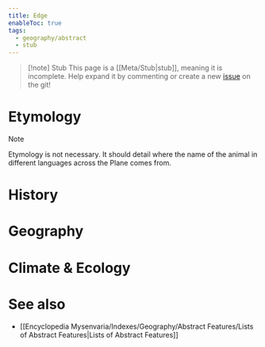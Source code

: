 ```yaml
---
title: Edge
enableToc: true
tags:
  - geography/abstract
  - stub
---
```


> [!note] Stub
> This page is a [[Meta/Stub|stub]], meaning it is incomplete. Help expand it by commenting or create a new [issue](https://github.com/RagtimeGal/quartz--encyclopedia-mysenvaria/issues/new/choose) on the git!


# Etymology

> [!note]
> Etymology is not necessary. It should detail where the name of the animal in different languages across the Plane comes from.
# History

# Geography

# Climate & Ecology

# See also
- [[Encyclopedia Mysenvaria/Indexes/Geography/Abstract Features/Lists of Abstract Features|Lists of Abstract Features]]